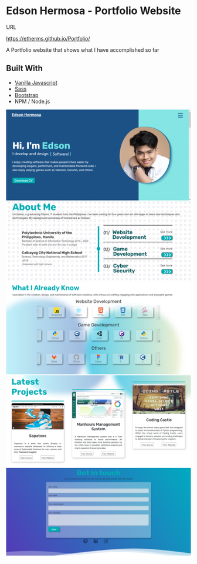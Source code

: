 <h1>Edson Hermosa - Portfolio Website</h1>
<p>URL</p><a href="https://etherms.github.io/Portfolio/">https://etherms.github.io/Portfolio/</a>
<p>A Portfolio website that shows what I have accomplished so far<p>

<h2>Built With</h2>
<ul>
    <li><a href="http://vanilla-js.com">Vanilla Javascript</a></li>
    <li><a href="https://sass-lang.com">Sass</a></li>
    <li><a href="https://getbootstrap.com">Bootstrap</a></li>
    <li>NPM / Node.js</li>
</ul>
<img src="./Assets/img/page1.png">
<img src="./Assets/img/page2.png">
<img src="./Assets/img/page3.png">
<img src="./Assets/img/page4.png">
<img src="./Assets/img/page5.png">